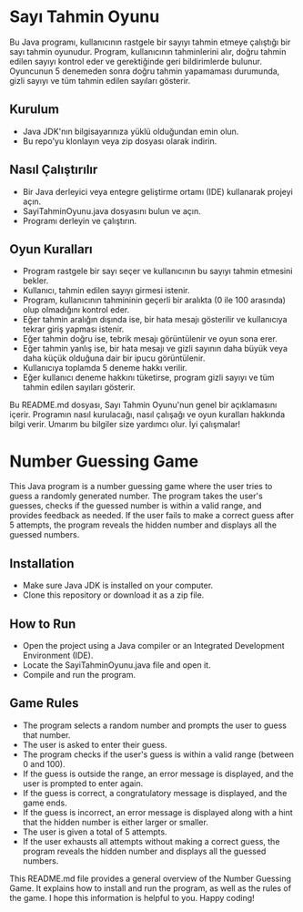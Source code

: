 # Sayı Tahmin Oyunu

Bu Java programı, kullanıcının rastgele bir sayıyı tahmin etmeye çalıştığı bir sayı tahmin oyunudur. Program, kullanıcının tahminlerini alır, doğru tahmin edilen sayıyı kontrol eder ve gerektiğinde geri bildirimlerde bulunur. Oyuncunun 5 denemeden sonra doğru tahmin yapamaması durumunda, gizli sayıyı ve tüm tahmin edilen sayıları gösterir.

## Kurulum

- Java JDK'nın bilgisayarınıza yüklü olduğundan emin olun.
- Bu repo'yu klonlayın veya zip dosyası olarak indirin.

## Nasıl Çalıştırılır
- Bir Java derleyici veya entegre geliştirme ortamı (IDE) kullanarak projeyi açın.
- SayiTahminOyunu.java dosyasını bulun ve açın.
- Programı derleyin ve çalıştırın.

## Oyun Kuralları

- Program rastgele bir sayı seçer ve kullanıcının bu sayıyı tahmin etmesini bekler.
- Kullanıcı, tahmin edilen sayıyı girmesi istenir.
- Program, kullanıcının tahmininin geçerli bir aralıkta (0 ile 100 arasında) olup olmadığını kontrol eder.
- Eğer tahmin aralığın dışında ise, bir hata mesajı gösterilir ve kullanıcıya tekrar giriş yapması istenir.
- Eğer tahmin doğru ise, tebrik mesajı görüntülenir ve oyun sona erer.
- Eğer tahmin yanlış ise, bir hata mesajı ve gizli sayının daha büyük veya daha küçük olduğuna dair bir ipucu görüntülenir.
- Kullanıcıya toplamda 5 deneme hakkı verilir.
- Eğer kullanıcı deneme hakkını tüketirse, program gizli sayıyı ve tüm tahmin edilen sayıları gösterir.

Bu README.md dosyası, Sayı Tahmin Oyunu'nun genel bir açıklamasını içerir. Programın nasıl kurulacağı, nasıl çalışağı ve oyun kuralları hakkında bilgi verir. Umarım bu bilgiler size yardımcı olur. İyi çalışmalar!

# Number Guessing Game

This Java program is a number guessing game where the user tries to guess a randomly generated number. The program takes the user's guesses, checks if the guessed number is within a valid range, and provides feedback as needed. If the user fails to make a correct guess after 5 attempts, the program reveals the hidden number and displays all the guessed numbers.

## Installation

- Make sure Java JDK is installed on your computer.
- Clone this repository or download it as a zip file.

## How to Run

- Open the project using a Java compiler or an Integrated Development Environment (IDE).
- Locate the SayiTahminOyunu.java file and open it.
- Compile and run the program.

## Game Rules

- The program selects a random number and prompts the user to guess that number.
- The user is asked to enter their guess.
- The program checks if the user's guess is within a valid range (between 0 and 100).
- If the guess is outside the range, an error message is displayed, and the user is prompted to enter again.
- If the guess is correct, a congratulatory message is displayed, and the game ends.
- If the guess is incorrect, an error message is displayed along with a hint that the hidden number is either larger or smaller.
- The user is given a total of 5 attempts.
- If the user exhausts all attempts without making a correct guess, the program reveals the hidden number and displays all the guessed numbers.

This README.md file provides a general overview of the Number Guessing Game. It explains how to install and run the program, as well as the rules of the game. I hope this information is helpful to you. Happy coding!
